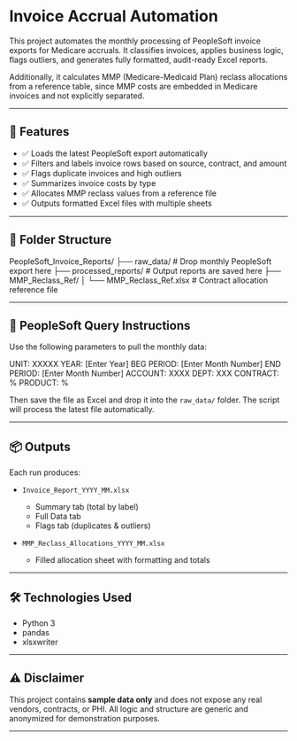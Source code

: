 # Invoice Accrual Automation

This project automates the monthly processing of PeopleSoft invoice exports for Medicare accruals. It classifies invoices, applies business logic, flags outliers, and generates fully formatted, audit-ready Excel reports.

Additionally, it calculates MMP (Medicare-Medicaid Plan) reclass allocations from a reference table, since MMP costs are embedded in Medicare invoices and not explicitly separated.

---

## 🔧 Features

- ✅ Loads the latest PeopleSoft export automatically
- ✅ Filters and labels invoice rows based on source, contract, and amount
- ✅ Flags duplicate invoices and high outliers
- ✅ Summarizes invoice costs by type
- ✅ Allocates MMP reclass values from a reference file
- ✅ Outputs formatted Excel files with multiple sheets

---

## 📁 Folder Structure

PeopleSoft_Invoice_Reports/ ├── raw_data/ # Drop monthly PeopleSoft export here ├── processed_reports/ # Output reports are saved here ├── MMP_Reclass_Ref/ │ └── MMP_Reclass_Ref.xlsx # Contract allocation reference file


---

## 🧾 PeopleSoft Query Instructions

Use the following parameters to pull the monthly data:

UNIT: XXXXX
YEAR: [Enter Year]
BEG PERIOD: [Enter Month Number]
END PERIOD: [Enter Month Number]
ACCOUNT: XXXX
DEPT: XXX
CONTRACT: %
PRODUCT: %


Then save the file as Excel and drop it into the `raw_data/` folder. The script will process the latest file automatically.

---

## 📦 Outputs

Each run produces:

- `Invoice_Report_YYYY_MM.xlsx`  
  - Summary tab (total by label)  
  - Full Data tab  
  - Flags tab (duplicates & outliers)

- `MMP_Reclass_Allocations_YYYY_MM.xlsx`  
  - Filled allocation sheet with formatting and totals

---

## 🛠️ Technologies Used

- Python 3
- pandas
- xlsxwriter

---

## ⚠️ Disclaimer

This project contains **sample data only** and does not expose any real vendors, contracts, or PHI. All logic and structure are generic and anonymized for demonstration purposes.

---
